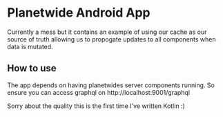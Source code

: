 # Planetwide Android App

Currently a mess but it contains an example of using our cache as our source of truth allowing us to propogate updates to all components when data is mutated.

## How to use
The app depends on having planetwides server components running.  So ensure you can access graphql on http://localhost:9001/graphql


Sorry about the quality this is the first time I've written Kotlin :)